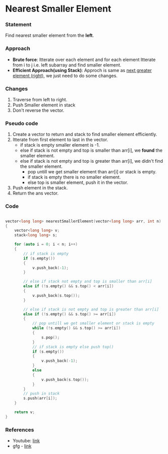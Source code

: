 # Nearest Smaller Element

### Statement

Find nearest smaller element from the **left**.

### Approach

- **Brute force**: Itterate over each element and for each element Itterate from i to j i.e. left subarray and find smaller element.
- **Efficient Approach(using Stack)**: Approch is same as [next greater element (right)](1_next_greater_element.md), we just need to do some changes.

### Changes

1. Traverse from left to right.
2. Push Smaller element in stack
3. Don't reverse the vector.

### Pseudo code

1. Create a vector to return and stack to find smaller element efficiently.
2. Itterate from first element to last in the vector.
   - if stack is empty smaller element is -1.
   - else if stack is not empty and top is smaller than arr[i], we **found** the smaller element.
   - else if stack is not empty and top is greater than arr[i], we didn't find the smaller element.
     - pop untill we get smaller element than arr[i] or stack is empty.
     - if stack is empty there is no smaller element.
     - else top is smaller element, push it in the vector.
3. Push element in the stack.
4. Return the ans vector.

### Code

```cpp

vector<long long> nearestSmallerElement(vector<long long> arr, int n)
{
    vector<long long> v;
    stack<long long> s;

    for (auto i = 0; i < n; i++)
    {
        // if stack is empty
        if (s.empty())
        {
            v.push_back(-1);
        }

        // else if stack not empty and top is smaller than arr[i]
        else if (!s.empty() && s.top() < arr[i])
        {
            v.push_back(s.top());
        }

        // else if stack is not empty and top is greater than arr[i]
        else if (!s.empty() && s.top() >= arr[i])
        {
            // pop untill we get smaller element or stack is empty
            while (!s.empty() && s.top() >= arr[i])
            {
                s.pop();
            }
            // if stack is empty else push top()
            if (s.empty())
            {
                v.push_back(-1);
            }
            else
            {
                v.push_back(s.top());
            }
        }
        // push in stack
        s.push(arr[i]);
    }

    return v;
}
```

### References

- Youtube: [link](https://www.youtube.com/watch?v=85LWui3FlVk&list=PL_z_8CaSLPWdeOezg68SKkeLN4-T_jNHd&index=4)
- gfg - [link](https://www.geeksforgeeks.org/find-the-nearest-smaller-numbers-on-left-side-in-an-array/)
